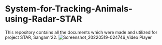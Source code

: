 # System-for-Tracking-Animals-using-Radar-STAR
This repository contains all the documents which were made and utilized for project STAR, Sangam'22.
![Screenshot_20220519-024746_Video Player](https://user-images.githubusercontent.com/83502978/169158018-c493f751-6d8f-41b6-ae0b-9666d9b764b1.jpg)
